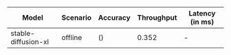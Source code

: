 | Model               | Scenario   | Accuracy   |   Throughput | Latency (in ms)   |
|---------------------|------------|------------|--------------|-------------------|
| stable-diffusion-xl | offline    | ()         |        0.352 | -                 |